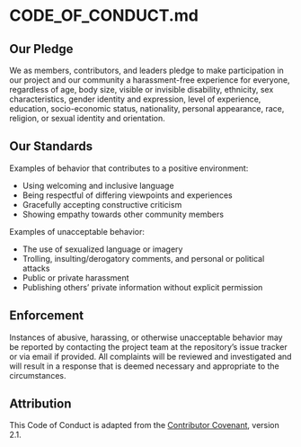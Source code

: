 # CODE_OF_CONDUCT.md

## Our Pledge

We as members, contributors, and leaders pledge to make participation in our project and our community a harassment-free experience for everyone, regardless of age, body size, visible or invisible disability, ethnicity, sex characteristics, gender identity and expression, level of experience, education, socio-economic status, nationality, personal appearance, race, religion, or sexual identity and orientation.

## Our Standards

Examples of behavior that contributes to a positive environment:
- Using welcoming and inclusive language
- Being respectful of differing viewpoints and experiences
- Gracefully accepting constructive criticism
- Showing empathy towards other community members

Examples of unacceptable behavior:
- The use of sexualized language or imagery
- Trolling, insulting/derogatory comments, and personal or political attacks
- Public or private harassment
- Publishing others’ private information without explicit permission

## Enforcement

Instances of abusive, harassing, or otherwise unacceptable behavior may be reported by contacting the project team at the repository’s issue tracker or via email if provided. All complaints will be reviewed and investigated and will result in a response that is deemed necessary and appropriate to the circumstances.

## Attribution

This Code of Conduct is adapted from the [Contributor Covenant](https://www.contributor-covenant.org/), version 2.1.
